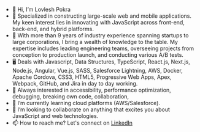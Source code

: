 - 👋 Hi, I’m Lovlesh Pokra
- 👀 Specialized in constructing large-scale web and mobile applications. My keen interest lies in innovating with JavaScript across front-end, back-end, and hybrid platforms.
- 💼 With more than 9 years of industry experience spanning startups to large corporations, I bring a wealth of knowledge to the table. My expertise includes leading engineering teams, overseeing projects from conception to production launch, and conducting various A/B tests. 
- 🖥️ Deals with Javascript, Data Structures, TypeScript, React.js, Next.js, Node.js, Angular, Vue.js, SASS, Salesforce Lightning, AWS, Docker, Apache Cordova, CSS3, HTML5, Progressive Web Apps, Apex, Webpack, GitHub, and Jira in day to day working. 
- 🚀 Always interested in accessibility, performance optimization, debugging, breaking own code, collaboration, 
- 🌱 I’m currently learning cloud platforms (AWS/Salesforce).
- 💞️ I’m looking to collaborate on anything that excites you about JavaScript and web technologies.
- 📫 How to reach me? Let's connect on [LinkedIn](https://www.linkedin.com/in/lovleshpokra/)

